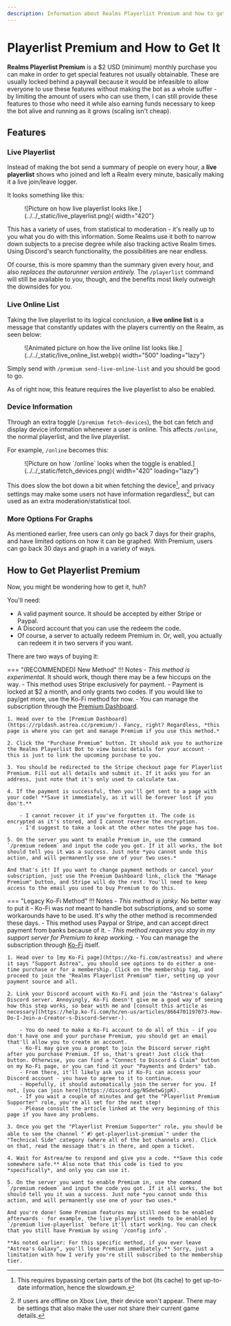 ```yaml
---
description: Information about Realms Playerlist Premium and how to get it.
---
```



# Playerlist Premium and How to Get It

**Realms Playerlist Premium** is a $2 USD (minimum) monthly purchase you can make in order to get special features not usually obtainable. These are usually locked behind a paywall because it would be infeasible to allow everyone to use these features without making the bot as a whole suffer - by limiting the amount of users who can use them, I can still provide these features to those who need it while also earning funds necessary to keep the bot alive and running as it grows (scaling isn't cheap).

## Features

### Live Playerlist

Instead of making the bot send a summary of people on every hour, a **live playerlist** shows who joined and left a Realm every minute, basically making it a live join/leave logger.

It looks something like this:

<figure markdown>
  ![Picture on how live playerlist looks like.](../../_static/live_playerlist.png){ width="420"}
</figure>

This has a variety of uses, from statistical to moderation - it's really up to you what you do with this information. Some Realms use it both to narrow down subjects to a precise degree while also tracking active Realm times. Using Discord's search functionality, the possibilities are near endless.

Of course, this is more spammy than the summary given every hour, and also *replaces the autorunner version entirely.* The `/playerlist` command will still be available to you, though, and the benefits most likely outweigh the downsides for you.

### Live Online List

Taking the live playerlist to its logical conclusion, a **live online list** is a message that constantly updates with the players currently on the Realm, as seen below:

<figure markdown>
  ![Animated picture on how the live online list looks like.](../../_static/live_online_list.webp){ width="500" loading="lazy"}
</figure>

Simply send with `/premium send-live-online-list` and you should be good to go.

As of right now, this feature requires the live playerlist to also be enabled.

### Device Information

Through an extra toggle (`/premium fetch-devices`), the bot can fetch and display device information whenever a user is online. This affects `/online`, the normal playerlist, and the live playerlist.

For example, `/online` becomes this:

<figure markdown>
  ![Picture on how `/online` looks when the toggle is enabled.](../../_static/fetch_devices.png){ width="420" loading="lazy"}
</figure>

This does slow the bot down a bit when fetching the device[^1], and privacy settings may make some users not have information regardless[^2], but can used as an extra moderation/statistical tool.

### More Options For Graphs

As mentioned earlier, free users can only go back 7 days for their graphs, and have limited options on how it can be graphed. With Premium, users can go back 30 days and graph in a variety of ways.

## How to Get Playerlist Premium

Now, you might be wondering how to get it, huh?

You'll need:
- A valid payment source. It should be accepted by either Stripe or Paypal.
- A Discord account that you can use the redeem the code.
- Of course, a server to actually redeem Premium in. Or, well, you actually can redeem it in two servers if you want.

There are two ways of buying it:

=== "(RECOMMENDED) New Method"
    !!! Notes
        - *This method is experimental.* It should work, though there may be a few hiccups on the way.
        - This method uses Stripe exclusively for payment.
        - Payment is locked at $2 a month, and only grants two codes. If you would like to pay/get more, use the Ko-Fi method for now.
        - You can manage the subscription through the [Premium Dashboard](https://rpldash.astrea.cc/premium/).

    1. Head over to the [Premium Dashboard](https://rpldash.astrea.cc/premium/). Fancy, right? Regardless, *this page is where you can get and manage Premium if you use this method.*
    
    2. Click the "Purchase Premium" button. It should ask you to authorize the Realms Playerlist Bot to view basic details for your account - this is just to link the upcoming purchase to you.

    3. You should be redirected to the Stripe checkout page for Playerlist Premium. Fill out all details and submit it. If it asks you for an address, just note that it's only used to calculate tax.

    4. If the payment is successful, then you'll get sent to a page with your code! **Save it immediately, as it will be forever lost if you don't.**

        - I cannot recover it if you've forgotten it. The code is encrypted as it's stored, and I cannot reverse the encryption.
        - I'd suggest to take a look at the other notes the page has too.

    5. On the server you want to enable Premium in, use the command `/premium redeem` and input the code you got. If it all works, the bot should tell you it was a success. Just note *you cannot undo this action, and will permanently use one of your two uses.*

    And that's it! If you want to change payment methods or cancel your subscription, just use the Premium Dashboard link, click the "Manage Premium" button, and Stripe will do the rest. You'll need to keep access to the email you used to buy Premium to do this.
      

=== "Legacy Ko-Fi Method"
    !!! Notes
        - *This method is janky.* No better way to put it - Ko-Fi was *not* meant to handle bot subscriptions, and so some workarounds have to be used. It's why the other method is recommended these days.
        - This method uses Paypal or Stripe, and can accept direct payment from banks because of it.
        - *This method requires you stay in my support server for Premium to keep working.*
        - You can manage the subscription through [Ko-Fi](https://ko-fi.com) itself.

    1. Head over to [my Ko-Fi page](https://ko-fi.com/astreatss) and where it says "Support Astrea", you should see options to do either a one-time purchase or for a membership. Click on the membership tag, and proceed to join the "Realms Playerlist Premium" tier, setting up your payment source and all.

    2. Link your Discord account with Ko-Fi and join the "Astrea's Galaxy" Discord server. Annoyingly, Ko-Fi doesn't give me a good way of seeing how this step works, so bear with me and [consult this article as necessary](https://help.ko-fi.com/hc/en-us/articles/8664701197073-How-Do-I-Join-a-Creator-s-Discord-Server-).

        - You do need to make a Ko-Fi account to do all of this - if you don't have one and your purchase Premium, you should get an email that'll allow you to create an account.
        - Ko-Fi may give you a prompt to join the Discord server right after you purchase Premium. If so, that's great! Just click that button. Otherwise, you can find a "Connect to Discord & Claim" button on my Ko-Fi page, or you can find it your "Payments and Orders" tab.
        - From there, it'll likely ask you if Ko-Fi can access your Discord account - you have to agree to it to continue.
        - Hopefully, it should automatically join the server for you. If not, [you can join here](https://discord.gg/NSdetwGjpK).
        - If you wait a couple of minutes and get the "Playerlist Premium Supporter" role, you're all set for the next step!
        - Please consult the article linked at the very beginning of this page if you have any problems.

    3. Once you get the "Playerlist Premium Supporter" role, you should be able to see the channel "`#〉get-playerlist-premium`" under the "Technical Side" category (where all of the bot channels are). Click on that, read the message that's in there, and open a ticket.

    4. Wait for Astrea/me to respond and give you a code. **Save this code somewhere safe.** Also note that this code is tied to you *specifically*, and only you can use it.

    5. On the server you want to enable Premium in, use the command `/premium redeem` and input the code you got. If it all works, the bot should tell you it was a success. Just note *you cannot undo this action, and will permanently use one of your two uses.*

    And you're done! Some Premium features may still need to be enabled afterwards - for example, the live playerlist needs to be enabled by `/premium live-playerlist` before it'll start working. You can check that you still have Premium by using `/config info`.

    **As noted earlier: For this specific method, if you ever leave "Astrea's Galaxy", you'll lose Premium immediately.** Sorry, just a limitation with how I verify you're still subscribed to the membership tier.

[^1]: This requires bypassing certain parts of the bot (its cache) to get up-to-date information, hence the slowdown.
[^2]: If users are offline on Xbox Live, their device won't appear. There may be settings that also make the user not share their current game details.
